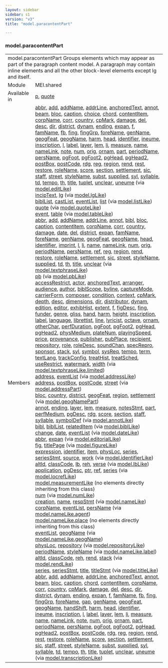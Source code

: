 ```yaml
---
layout: sidebar
sidebar: s1
version: "v3"
title: "model.paracontentPart"

---
```


<div class="classSpec model">
   <h3 id="model.paracontentPart">model.paracontentPart</h3>
   <table class="wovenodd">
      <tr>
         <td colspan="2" class="wovenodd-col2">
            <span class="label">model.paracontentPart</span> Groups elements which may appear as part of the paragraph content model. A paragraph
            may
            contain inline elements and all the other block-level elements except lg and itself.
         </td>
      </tr>
      <tr>
         <td class="wovenodd-col1">
            <span class="label" lang="en">Module</span>
         </td>
         <td class="wovenodd-col2">MEI.shared</td>
      </tr>
      <tr>
         <td class="wovenodd-col1">
            <span class="label" lang="en">Available in</span>
         </td>
         <td class="wovenodd-col2">
            <div class="parent">
               <div>
                  <a class="link_odd_elementSpec" href="/{{ page.version }}/p">p</a>, 
                  <a class="link_odd_elementSpec" href="/{{ page.version }}/quote">quote</a>
               </div>
            </div>
         </td>
      </tr>
      <tr>
         <td class="wovenodd-col1">
            <span class="label" lang="en">Members</span>
         </td>
         <td class="wovenodd-col2">
            <div class="parent">
               <div>
                  <a class="link_odd_elementSpec" href="/{{ page.version }}/abbr">abbr</a>, 
                  <a class="link_odd_elementSpec" href="/{{ page.version }}/add">add</a>, 
                  <a class="link_odd_elementSpec" href="/{{ page.version }}/addName">addName</a>, 
                  <a class="link_odd_elementSpec" href="/{{ page.version }}/addrLine">addrLine</a>, 
                  <a class="link_odd_elementSpec" href="/{{ page.version }}/anchoredText">anchoredText</a>, 
                  <a class="link_odd_elementSpec" href="/{{ page.version }}/annot">annot</a>, 
                  <a class="link_odd_elementSpec" href="/{{ page.version }}/beam">beam</a>, 
                  <a class="link_odd_elementSpec" href="/{{ page.version }}/bloc">bloc</a>, 
                  <a class="link_odd_elementSpec" href="/{{ page.version }}/caption">caption</a>, 
                  <a class="link_odd_elementSpec" href="/{{ page.version }}/choice">choice</a>, 
                  <a class="link_odd_elementSpec" href="/{{ page.version }}/chord">chord</a>, 
                  <a class="link_odd_elementSpec" href="/{{ page.version }}/contentItem">contentItem</a>, 
                  <a class="link_odd_elementSpec" href="/{{ page.version }}/corpName">corpName</a>, 
                  <a class="link_odd_elementSpec" href="/{{ page.version }}/corr">corr</a>, 
                  <a class="link_odd_elementSpec" href="/{{ page.version }}/country">country</a>, 
                  <a class="link_odd_elementSpec" href="/{{ page.version }}/cpMark">cpMark</a>, 
                  <a class="link_odd_elementSpec" href="/{{ page.version }}/damage">damage</a>, 
                  <a class="link_odd_elementSpec" href="/{{ page.version }}/del">del</a>, 
                  <a class="link_odd_elementSpec" href="/{{ page.version }}/desc">desc</a>, 
                  <a class="link_odd_elementSpec" href="/{{ page.version }}/dir">dir</a>, 
                  <a class="link_odd_elementSpec" href="/{{ page.version }}/district">district</a>, 
                  <a class="link_odd_elementSpec" href="/{{ page.version }}/dynam">dynam</a>, 
                  <a class="link_odd_elementSpec" href="/{{ page.version }}/ending">ending</a>, 
                  <a class="link_odd_elementSpec" href="/{{ page.version }}/expan">expan</a>, 
                  <a class="link_odd_elementSpec" href="/{{ page.version }}/f">f</a>, 
                  <a class="link_odd_elementSpec" href="/{{ page.version }}/famName">famName</a>, 
                  <a class="link_odd_elementSpec" href="/{{ page.version }}/fb">fb</a>, 
                  <a class="link_odd_elementSpec" href="/{{ page.version }}/fing">fing</a>, 
                  <a class="link_odd_elementSpec" href="/{{ page.version }}/fingGrp">fingGrp</a>, 
                  <a class="link_odd_elementSpec" href="/{{ page.version }}/foreName">foreName</a>, 
                  <a class="link_odd_elementSpec" href="/{{ page.version }}/genName">genName</a>, 
                  <a class="link_odd_elementSpec" href="/{{ page.version }}/geogFeat">geogFeat</a>, 
                  <a class="link_odd_elementSpec" href="/{{ page.version }}/geogName">geogName</a>, 
                  <a class="link_odd_elementSpec" href="/{{ page.version }}/harm">harm</a>, 
                  <a class="link_odd_elementSpec" href="/{{ page.version }}/head">head</a>, 
                  <a class="link_odd_elementSpec" href="/{{ page.version }}/identifier">identifier</a>, 
                  <a class="link_odd_elementSpec" href="/{{ page.version }}/ineume">ineume</a>, 
                  <a class="link_odd_elementSpec" href="/{{ page.version }}/inscription">inscription</a>, 
                  <a class="link_odd_elementSpec" href="/{{ page.version }}/l">l</a>, 
                  <a class="link_odd_elementSpec" href="/{{ page.version }}/label">label</a>, 
                  <a class="link_odd_elementSpec" href="/{{ page.version }}/layer">layer</a>, 
                  <a class="link_odd_elementSpec" href="/{{ page.version }}/lem">lem</a>, 
                  <a class="link_odd_elementSpec" href="/{{ page.version }}/li">li</a>, 
                  <a class="link_odd_elementSpec" href="/{{ page.version }}/measure">measure</a>, 
                  <a class="link_odd_elementSpec" href="/{{ page.version }}/name">name</a>, 
                  <a class="link_odd_elementSpec" href="/{{ page.version }}/nameLink">nameLink</a>, 
                  <a class="link_odd_elementSpec" href="/{{ page.version }}/note">note</a>, 
                  <a class="link_odd_elementSpec" href="/{{ page.version }}/num">num</a>, 
                  <a class="link_odd_elementSpec" href="/{{ page.version }}/orig">orig</a>, 
                  <a class="link_odd_elementSpec" href="/{{ page.version }}/ornam">ornam</a>, 
                  <a class="link_odd_elementSpec" href="/{{ page.version }}/part">part</a>, 
                  <a class="link_odd_elementSpec" href="/{{ page.version }}/periodName">periodName</a>, 
                  <a class="link_odd_elementSpec" href="/{{ page.version }}/persName">persName</a>, 
                  <a class="link_odd_elementSpec" href="/{{ page.version }}/pgFoot">pgFoot</a>, 
                  <a class="link_odd_elementSpec" href="/{{ page.version }}/pgFoot2">pgFoot2</a>, 
                  <a class="link_odd_elementSpec" href="/{{ page.version }}/pgHead">pgHead</a>, 
                  <a class="link_odd_elementSpec" href="/{{ page.version }}/pgHead2">pgHead2</a>, 
                  <a class="link_odd_elementSpec" href="/{{ page.version }}/postBox">postBox</a>, 
                  <a class="link_odd_elementSpec" href="/{{ page.version }}/postCode">postCode</a>, 
                  <a class="link_odd_elementSpec" href="/{{ page.version }}/rdg">rdg</a>, 
                  <a class="link_odd_elementSpec" href="/{{ page.version }}/reg">reg</a>, 
                  <a class="link_odd_elementSpec" href="/{{ page.version }}/region">region</a>, 
                  <a class="link_odd_elementSpec" href="/{{ page.version }}/rend">rend</a>, 
                  <a class="link_odd_elementSpec" href="/{{ page.version }}/rest">rest</a>, 
                  <a class="link_odd_elementSpec" href="/{{ page.version }}/restore">restore</a>, 
                  <a class="link_odd_elementSpec" href="/{{ page.version }}/roleName">roleName</a>, 
                  <a class="link_odd_elementSpec" href="/{{ page.version }}/score">score</a>, 
                  <a class="link_odd_elementSpec" href="/{{ page.version }}/section">section</a>, 
                  <a class="link_odd_elementSpec" href="/{{ page.version }}/settlement">settlement</a>, 
                  <a class="link_odd_elementSpec" href="/{{ page.version }}/sic">sic</a>, 
                  <a class="link_odd_elementSpec" href="/{{ page.version }}/staff">staff</a>, 
                  <a class="link_odd_elementSpec" href="/{{ page.version }}/street">street</a>, 
                  <a class="link_odd_elementSpec" href="/{{ page.version }}/styleName">styleName</a>, 
                  <a class="link_odd_elementSpec" href="/{{ page.version }}/subst">subst</a>, 
                  <a class="link_odd_elementSpec" href="/{{ page.version }}/supplied">supplied</a>, 
                  <a class="link_odd_elementSpec" href="/{{ page.version }}/syl">syl</a>, 
                  <a class="link_odd_elementSpec" href="/{{ page.version }}/syllable">syllable</a>, 
                  <a class="link_odd_elementSpec" href="/{{ page.version }}/td">td</a>, 
                  <a class="link_odd_elementSpec" href="/{{ page.version }}/tempo">tempo</a>, 
                  <a class="link_odd_elementSpec" href="/{{ page.version }}/th">th</a>, 
                  <a class="link_odd_elementSpec" href="/{{ page.version }}/title">title</a>, 
                  <a class="link_odd_elementSpec" href="/{{ page.version }}/tuplet">tuplet</a>, 
                  <a class="link_odd_elementSpec" href="/{{ page.version }}/unclear">unclear</a>, 
                  <a class="link_odd_elementSpec" href="/{{ page.version }}/uneume">uneume</a>
                  <span> (via 
                     <a class="link_odd_classSpec" href="/{{ page.version }}/model.editLike">model.editLike</a>)
                  </span>
               </div>
               <div>
                  <a class="link_odd_elementSpec" href="/{{ page.version }}/incipText">incipText</a>, 
                  <a class="link_odd_elementSpec" href="/{{ page.version }}/lg">lg</a>
                  <span> (via 
                     <a class="link_odd_classSpec" href="/{{ page.version }}/model.lgLike">model.lgLike</a>)
                  </span>
               </div>
               <div>
                  <a class="link_odd_elementSpec" href="/{{ page.version }}/biblList">biblList</a>, 
                  <a class="link_odd_elementSpec" href="/{{ page.version }}/castList">castList</a>, 
                  <a class="link_odd_elementSpec" href="/{{ page.version }}/eventList">eventList</a>, 
                  <a class="link_odd_elementSpec" href="/{{ page.version }}/list">list</a>
                  <span> (via 
                     <a class="link_odd_classSpec" href="/{{ page.version }}/model.listLike">model.listLike</a>)
                  </span>
               </div>
               <div>
                  <a class="link_odd_elementSpec" href="/{{ page.version }}/quote">quote</a>
                  <span> (via 
                     <a class="link_odd_classSpec" href="/{{ page.version }}/model.quoteLike">model.quoteLike</a>)
                  </span>
               </div>
               <div>
                  <a class="link_odd_elementSpec" href="/{{ page.version }}/event">event</a>, 
                  <a class="link_odd_elementSpec" href="/{{ page.version }}/table">table</a>
                  <span> (via 
                     <a class="link_odd_classSpec" href="/{{ page.version }}/model.tableLike">model.tableLike</a>)
                  </span>
               </div>
               <div>
                  <a class="link_odd_elementSpec" href="/{{ page.version }}/abbr">abbr</a>, 
                  <a class="link_odd_elementSpec" href="/{{ page.version }}/add">add</a>, 
                  <a class="link_odd_elementSpec" href="/{{ page.version }}/addName">addName</a>, 
                  <a class="link_odd_elementSpec" href="/{{ page.version }}/addrLine">addrLine</a>, 
                  <a class="link_odd_elementSpec" href="/{{ page.version }}/annot">annot</a>, 
                  <a class="link_odd_elementSpec" href="/{{ page.version }}/bibl">bibl</a>, 
                  <a class="link_odd_elementSpec" href="/{{ page.version }}/bloc">bloc</a>, 
                  <a class="link_odd_elementSpec" href="/{{ page.version }}/caption">caption</a>, 
                  <a class="link_odd_elementSpec" href="/{{ page.version }}/contentItem">contentItem</a>, 
                  <a class="link_odd_elementSpec" href="/{{ page.version }}/corpName">corpName</a>, 
                  <a class="link_odd_elementSpec" href="/{{ page.version }}/corr">corr</a>, 
                  <a class="link_odd_elementSpec" href="/{{ page.version }}/country">country</a>, 
                  <a class="link_odd_elementSpec" href="/{{ page.version }}/damage">damage</a>, 
                  <a class="link_odd_elementSpec" href="/{{ page.version }}/date">date</a>, 
                  <a class="link_odd_elementSpec" href="/{{ page.version }}/del">del</a>, 
                  <a class="link_odd_elementSpec" href="/{{ page.version }}/district">district</a>, 
                  <a class="link_odd_elementSpec" href="/{{ page.version }}/expan">expan</a>, 
                  <a class="link_odd_elementSpec" href="/{{ page.version }}/famName">famName</a>, 
                  <a class="link_odd_elementSpec" href="/{{ page.version }}/foreName">foreName</a>, 
                  <a class="link_odd_elementSpec" href="/{{ page.version }}/genName">genName</a>, 
                  <a class="link_odd_elementSpec" href="/{{ page.version }}/geogFeat">geogFeat</a>, 
                  <a class="link_odd_elementSpec" href="/{{ page.version }}/geogName">geogName</a>, 
                  <a class="link_odd_elementSpec" href="/{{ page.version }}/head">head</a>, 
                  <a class="link_odd_elementSpec" href="/{{ page.version }}/identifier">identifier</a>, 
                  <a class="link_odd_elementSpec" href="/{{ page.version }}/imprint">imprint</a>, 
                  <a class="link_odd_elementSpec" href="/{{ page.version }}/l">l</a>, 
                  <a class="link_odd_elementSpec" href="/{{ page.version }}/li">li</a>, 
                  <a class="link_odd_elementSpec" href="/{{ page.version }}/name">name</a>, 
                  <a class="link_odd_elementSpec" href="/{{ page.version }}/nameLink">nameLink</a>, 
                  <a class="link_odd_elementSpec" href="/{{ page.version }}/num">num</a>, 
                  <a class="link_odd_elementSpec" href="/{{ page.version }}/orig">orig</a>, 
                  <a class="link_odd_elementSpec" href="/{{ page.version }}/periodName">periodName</a>, 
                  <a class="link_odd_elementSpec" href="/{{ page.version }}/persName">persName</a>, 
                  <a class="link_odd_elementSpec" href="/{{ page.version }}/ref">ref</a>, 
                  <a class="link_odd_elementSpec" href="/{{ page.version }}/reg">reg</a>, 
                  <a class="link_odd_elementSpec" href="/{{ page.version }}/region">region</a>, 
                  <a class="link_odd_elementSpec" href="/{{ page.version }}/rend">rend</a>, 
                  <a class="link_odd_elementSpec" href="/{{ page.version }}/restore">restore</a>, 
                  <a class="link_odd_elementSpec" href="/{{ page.version }}/roleName">roleName</a>, 
                  <a class="link_odd_elementSpec" href="/{{ page.version }}/settlement">settlement</a>, 
                  <a class="link_odd_elementSpec" href="/{{ page.version }}/sic">sic</a>, 
                  <a class="link_odd_elementSpec" href="/{{ page.version }}/street">street</a>, 
                  <a class="link_odd_elementSpec" href="/{{ page.version }}/styleName">styleName</a>, 
                  <a class="link_odd_elementSpec" href="/{{ page.version }}/supplied">supplied</a>, 
                  <a class="link_odd_elementSpec" href="/{{ page.version }}/td">td</a>, 
                  <a class="link_odd_elementSpec" href="/{{ page.version }}/th">th</a>, 
                  <a class="link_odd_elementSpec" href="/{{ page.version }}/title">title</a>, 
                  <a class="link_odd_elementSpec" href="/{{ page.version }}/unclear">unclear</a>
                  <span> (via 
                     <a class="link_odd_classSpec" href="/{{ page.version }}/model.textphraseLike">model.textphraseLike</a>)
                  </span>
               </div>
               <div>
                  <a class="link_odd_elementSpec" href="/{{ page.version }}/pb">pb</a>
                  <span> (via 
                     <a class="link_odd_classSpec" href="/{{ page.version }}/model.pbLike">model.pbLike</a>)
                  </span>
               </div>
               <div>
                  <a class="link_odd_elementSpec" href="/{{ page.version }}/accessRestrict">accessRestrict</a>, 
                  <a class="link_odd_elementSpec" href="/{{ page.version }}/actor">actor</a>, 
                  <a class="link_odd_elementSpec" href="/{{ page.version }}/anchoredText">anchoredText</a>, 
                  <a class="link_odd_elementSpec" href="/{{ page.version }}/arranger">arranger</a>, 
                  <a class="link_odd_elementSpec" href="/{{ page.version }}/audience">audience</a>, 
                  <a class="link_odd_elementSpec" href="/{{ page.version }}/author">author</a>, 
                  <a class="link_odd_elementSpec" href="/{{ page.version }}/biblScope">biblScope</a>, 
                  <a class="link_odd_elementSpec" href="/{{ page.version }}/byline">byline</a>, 
                  <a class="link_odd_elementSpec" href="/{{ page.version }}/captureMode">captureMode</a>, 
                  <a class="link_odd_elementSpec" href="/{{ page.version }}/carrierForm">carrierForm</a>, 
                  <a class="link_odd_elementSpec" href="/{{ page.version }}/composer">composer</a>, 
                  <a class="link_odd_elementSpec" href="/{{ page.version }}/condition">condition</a>, 
                  <a class="link_odd_elementSpec" href="/{{ page.version }}/context">context</a>, 
                  <a class="link_odd_elementSpec" href="/{{ page.version }}/cpMark">cpMark</a>, 
                  <a class="link_odd_elementSpec" href="/{{ page.version }}/depth">depth</a>, 
                  <a class="link_odd_elementSpec" href="/{{ page.version }}/desc">desc</a>, 
                  <a class="link_odd_elementSpec" href="/{{ page.version }}/dimensions">dimensions</a>, 
                  <a class="link_odd_elementSpec" href="/{{ page.version }}/dir">dir</a>, 
                  <a class="link_odd_elementSpec" href="/{{ page.version }}/distributor">distributor</a>, 
                  <a class="link_odd_elementSpec" href="/{{ page.version }}/dynam">dynam</a>, 
                  <a class="link_odd_elementSpec" href="/{{ page.version }}/edition">edition</a>, 
                  <a class="link_odd_elementSpec" href="/{{ page.version }}/editor">editor</a>, 
                  <a class="link_odd_elementSpec" href="/{{ page.version }}/exhibHist">exhibHist</a>, 
                  <a class="link_odd_elementSpec" href="/{{ page.version }}/extent">extent</a>, 
                  <a class="link_odd_elementSpec" href="/{{ page.version }}/f">f</a>, 
                  <a class="link_odd_elementSpec" href="/{{ page.version }}/figDesc">figDesc</a>, 
                  <a class="link_odd_elementSpec" href="/{{ page.version }}/fing">fing</a>, 
                  <a class="link_odd_elementSpec" href="/{{ page.version }}/funder">funder</a>, 
                  <a class="link_odd_elementSpec" href="/{{ page.version }}/genre">genre</a>, 
                  <a class="link_odd_elementSpec" href="/{{ page.version }}/gliss">gliss</a>, 
                  <a class="link_odd_elementSpec" href="/{{ page.version }}/hand">hand</a>, 
                  <a class="link_odd_elementSpec" href="/{{ page.version }}/harm">harm</a>, 
                  <a class="link_odd_elementSpec" href="/{{ page.version }}/height">height</a>, 
                  <a class="link_odd_elementSpec" href="/{{ page.version }}/inscription">inscription</a>, 
                  <a class="link_odd_elementSpec" href="/{{ page.version }}/label">label</a>, 
                  <a class="link_odd_elementSpec" href="/{{ page.version }}/language">language</a>, 
                  <a class="link_odd_elementSpec" href="/{{ page.version }}/librettist">librettist</a>, 
                  <a class="link_odd_elementSpec" href="/{{ page.version }}/line">line</a>, 
                  <a class="link_odd_elementSpec" href="/{{ page.version }}/lyricist">lyricist</a>, 
                  <a class="link_odd_elementSpec" href="/{{ page.version }}/octave">octave</a>, 
                  <a class="link_odd_elementSpec" href="/{{ page.version }}/ornam">ornam</a>, 
                  <a class="link_odd_elementSpec" href="/{{ page.version }}/otherChar">otherChar</a>, 
                  <a class="link_odd_elementSpec" href="/{{ page.version }}/perfDuration">perfDuration</a>, 
                  <a class="link_odd_elementSpec" href="/{{ page.version }}/pgFoot">pgFoot</a>, 
                  <a class="link_odd_elementSpec" href="/{{ page.version }}/pgFoot2">pgFoot2</a>, 
                  <a class="link_odd_elementSpec" href="/{{ page.version }}/pgHead">pgHead</a>, 
                  <a class="link_odd_elementSpec" href="/{{ page.version }}/pgHead2">pgHead2</a>, 
                  <a class="link_odd_elementSpec" href="/{{ page.version }}/physMedium">physMedium</a>, 
                  <a class="link_odd_elementSpec" href="/{{ page.version }}/plateNum">plateNum</a>, 
                  <a class="link_odd_elementSpec" href="/{{ page.version }}/playingSpeed">playingSpeed</a>, 
                  <a class="link_odd_elementSpec" href="/{{ page.version }}/price">price</a>, 
                  <a class="link_odd_elementSpec" href="/{{ page.version }}/provenance">provenance</a>, 
                  <a class="link_odd_elementSpec" href="/{{ page.version }}/publisher">publisher</a>, 
                  <a class="link_odd_elementSpec" href="/{{ page.version }}/pubPlace">pubPlace</a>, 
                  <a class="link_odd_elementSpec" href="/{{ page.version }}/recipient">recipient</a>, 
                  <a class="link_odd_elementSpec" href="/{{ page.version }}/repository">repository</a>, 
                  <a class="link_odd_elementSpec" href="/{{ page.version }}/role">role</a>, 
                  <a class="link_odd_elementSpec" href="/{{ page.version }}/roleDesc">roleDesc</a>, 
                  <a class="link_odd_elementSpec" href="/{{ page.version }}/soundChan">soundChan</a>, 
                  <a class="link_odd_elementSpec" href="/{{ page.version }}/specRepro">specRepro</a>, 
                  <a class="link_odd_elementSpec" href="/{{ page.version }}/sponsor">sponsor</a>, 
                  <a class="link_odd_elementSpec" href="/{{ page.version }}/stack">stack</a>, 
                  <a class="link_odd_elementSpec" href="/{{ page.version }}/syl">syl</a>, 
                  <a class="link_odd_elementSpec" href="/{{ page.version }}/symbol">symbol</a>, 
                  <a class="link_odd_elementSpec" href="/{{ page.version }}/sysReq">sysReq</a>, 
                  <a class="link_odd_elementSpec" href="/{{ page.version }}/tempo">tempo</a>, 
                  <a class="link_odd_elementSpec" href="/{{ page.version }}/term">term</a>, 
                  <a class="link_odd_elementSpec" href="/{{ page.version }}/textLang">textLang</a>, 
                  <a class="link_odd_elementSpec" href="/{{ page.version }}/trackConfig">trackConfig</a>, 
                  <a class="link_odd_elementSpec" href="/{{ page.version }}/treatHist">treatHist</a>, 
                  <a class="link_odd_elementSpec" href="/{{ page.version }}/treatSched">treatSched</a>, 
                  <a class="link_odd_elementSpec" href="/{{ page.version }}/useRestrict">useRestrict</a>, 
                  <a class="link_odd_elementSpec" href="/{{ page.version }}/watermark">watermark</a>, 
                  <a class="link_odd_elementSpec" href="/{{ page.version }}/width">width</a>
                  <span> (via 
                     <a class="link_odd_classSpec" href="/{{ page.version }}/model.textphraseLike.limited">model.textphraseLike.limited</a>)
                  </span>
               </div>
               <div>
                  <a class="link_odd_elementSpec" href="/{{ page.version }}/address">address</a>, 
                  <a class="link_odd_elementSpec" href="/{{ page.version }}/eventList">eventList</a>
                  <span> (via 
                     <a class="link_odd_classSpec" href="/{{ page.version }}/model.addressLike">model.addressLike</a>)
                  </span>
               </div>
               <div>
                  <a class="link_odd_elementSpec" href="/{{ page.version }}/address">address</a>, 
                  <a class="link_odd_elementSpec" href="/{{ page.version }}/postBox">postBox</a>, 
                  <a class="link_odd_elementSpec" href="/{{ page.version }}/postCode">postCode</a>, 
                  <a class="link_odd_elementSpec" href="/{{ page.version }}/street">street</a>
                  <span> (via 
                     <a class="link_odd_classSpec" href="/{{ page.version }}/model.addressPart">model.addressPart</a>)
                  </span>
               </div>
               <div>
                  <a class="link_odd_elementSpec" href="/{{ page.version }}/bloc">bloc</a>, 
                  <a class="link_odd_elementSpec" href="/{{ page.version }}/country">country</a>, 
                  <a class="link_odd_elementSpec" href="/{{ page.version }}/district">district</a>, 
                  <a class="link_odd_elementSpec" href="/{{ page.version }}/geogFeat">geogFeat</a>, 
                  <a class="link_odd_elementSpec" href="/{{ page.version }}/region">region</a>, 
                  <a class="link_odd_elementSpec" href="/{{ page.version }}/settlement">settlement</a>
                  <span> (via 
                     <a class="link_odd_classSpec" href="/{{ page.version }}/model.geogNamePart">model.geogNamePart</a>)
                  </span>
               </div>
               <div>
                  <a class="link_odd_elementSpec" href="/{{ page.version }}/annot">annot</a>, 
                  <a class="link_odd_elementSpec" href="/{{ page.version }}/ending">ending</a>, 
                  <a class="link_odd_elementSpec" href="/{{ page.version }}/layer">layer</a>, 
                  <a class="link_odd_elementSpec" href="/{{ page.version }}/lem">lem</a>, 
                  <a class="link_odd_elementSpec" href="/{{ page.version }}/measure">measure</a>, 
                  <a class="link_odd_elementSpec" href="/{{ page.version }}/notesStmt">notesStmt</a>, 
                  <a class="link_odd_elementSpec" href="/{{ page.version }}/part">part</a>, 
                  <a class="link_odd_elementSpec" href="/{{ page.version }}/perfMedium">perfMedium</a>, 
                  <a class="link_odd_elementSpec" href="/{{ page.version }}/pgDesc">pgDesc</a>, 
                  <a class="link_odd_elementSpec" href="/{{ page.version }}/rdg">rdg</a>, 
                  <a class="link_odd_elementSpec" href="/{{ page.version }}/score">score</a>, 
                  <a class="link_odd_elementSpec" href="/{{ page.version }}/section">section</a>, 
                  <a class="link_odd_elementSpec" href="/{{ page.version }}/staff">staff</a>, 
                  <a class="link_odd_elementSpec" href="/{{ page.version }}/syllable">syllable</a>, 
                  <a class="link_odd_elementSpec" href="/{{ page.version }}/symbolDef">symbolDef</a>
                  <span> (via 
                     <a class="link_odd_classSpec" href="/{{ page.version }}/model.annotLike">model.annotLike</a>)
                  </span>
               </div>
               <div>
                  <a class="link_odd_elementSpec" href="/{{ page.version }}/bibl">bibl</a>, 
                  <a class="link_odd_elementSpec" href="/{{ page.version }}/biblList">biblList</a>, 
                  <a class="link_odd_elementSpec" href="/{{ page.version }}/relatedItem">relatedItem</a>
                  <span> (via 
                     <a class="link_odd_classSpec" href="/{{ page.version }}/model.biblLike">model.biblLike</a>)
                  </span>
               </div>
               <div>
                  <a class="link_odd_elementSpec" href="/{{ page.version }}/change">change</a>, 
                  <a class="link_odd_elementSpec" href="/{{ page.version }}/date">date</a>, 
                  <a class="link_odd_elementSpec" href="/{{ page.version }}/eventList">eventList</a>
                  <span> (via 
                     <a class="link_odd_classSpec" href="/{{ page.version }}/model.dateLike">model.dateLike</a>)
                  </span>
               </div>
               <div>
                  <a class="link_odd_elementSpec" href="/{{ page.version }}/abbr">abbr</a>, 
                  <a class="link_odd_elementSpec" href="/{{ page.version }}/expan">expan</a>
                  <span> (via 
                     <a class="link_odd_classSpec" href="/{{ page.version }}/model.editorialLike">model.editorialLike</a>)
                  </span>
               </div>
               <div>
                  <a class="link_odd_elementSpec" href="/{{ page.version }}/fig">fig</a>, 
                  <a class="link_odd_elementSpec" href="/{{ page.version }}/titlePage">titlePage</a>
                  <span> (via 
                     <a class="link_odd_classSpec" href="/{{ page.version }}/model.figureLike">model.figureLike</a>)
                  </span>
               </div>
               <div>
                  <a class="link_odd_elementSpec" href="/{{ page.version }}/expression">expression</a>, 
                  <a class="link_odd_elementSpec" href="/{{ page.version }}/identifier">identifier</a>, 
                  <a class="link_odd_elementSpec" href="/{{ page.version }}/item">item</a>, 
                  <a class="link_odd_elementSpec" href="/{{ page.version }}/physLoc">physLoc</a>, 
                  <a class="link_odd_elementSpec" href="/{{ page.version }}/series">series</a>, 
                  <a class="link_odd_elementSpec" href="/{{ page.version }}/seriesStmt">seriesStmt</a>, 
                  <a class="link_odd_elementSpec" href="/{{ page.version }}/source">source</a>, 
                  <a class="link_odd_elementSpec" href="/{{ page.version }}/work">work</a>
                  <span> (via 
                     <a class="link_odd_classSpec" href="/{{ page.version }}/model.identifierLike">model.identifierLike</a>)
                  </span>
               </div>
               <div>
                  <a class="link_odd_elementSpec" href="/{{ page.version }}/altId">altId</a>, 
                  <a class="link_odd_elementSpec" href="/{{ page.version }}/classCode">classCode</a>, 
                  <a class="link_odd_elementSpec" href="/{{ page.version }}/lb">lb</a>, 
                  <a class="link_odd_elementSpec" href="/{{ page.version }}/reh">reh</a>, 
                  <a class="link_odd_elementSpec" href="/{{ page.version }}/verse">verse</a>
                  <span> (via 
                     <a class="link_odd_classSpec" href="/{{ page.version }}/model.lbLike">model.lbLike</a>)
                  </span>
               </div>
               <div>
                  <a class="link_odd_elementSpec" href="/{{ page.version }}/application">application</a>, 
                  <a class="link_odd_elementSpec" href="/{{ page.version }}/pgDesc">pgDesc</a>, 
                  <a class="link_odd_elementSpec" href="/{{ page.version }}/ptr">ptr</a>, 
                  <a class="link_odd_elementSpec" href="/{{ page.version }}/ref">ref</a>, 
                  <a class="link_odd_elementSpec" href="/{{ page.version }}/series">series</a>
                  <span> (via 
                     <a class="link_odd_classSpec" href="/{{ page.version }}/model.locrefLike">model.locrefLike</a>)
                  </span>
               </div>
               <div>
                  <span>
                     <a class="link_odd_classSpec" href="/{{ page.version }}/model.measurementLike">model.measurementLike</a> (no elements directly inheriting from this class)
                  </span>
               </div>
               <div>
                  <a class="link_odd_elementSpec" href="/{{ page.version }}/num">num</a>
                  <span> (via 
                     <a class="link_odd_classSpec" href="/{{ page.version }}/model.numLike">model.numLike</a>)
                  </span>
               </div>
               <div>
                  <a class="link_odd_elementSpec" href="/{{ page.version }}/creation">creation</a>, 
                  <a class="link_odd_elementSpec" href="/{{ page.version }}/name">name</a>, 
                  <a class="link_odd_elementSpec" href="/{{ page.version }}/respStmt">respStmt</a>
                  <span> (via 
                     <a class="link_odd_classSpec" href="/{{ page.version }}/model.nameLike">model.nameLike</a>)
                  </span>
               </div>
               <div>
                  <a class="link_odd_elementSpec" href="/{{ page.version }}/corpName">corpName</a>, 
                  <a class="link_odd_elementSpec" href="/{{ page.version }}/eventList">eventList</a>, 
                  <a class="link_odd_elementSpec" href="/{{ page.version }}/persName">persName</a>
                  <span> (via 
                     <a class="link_odd_classSpec" href="/{{ page.version }}/model.nameLike.agent">model.nameLike.agent</a>)
                  </span>
               </div>
               <div>
                  <span>
                     <a class="link_odd_classSpec" href="/{{ page.version }}/model.nameLike.place">model.nameLike.place</a> (no elements directly inheriting from this class)
                  </span>
               </div>
               <div>
                  <a class="link_odd_elementSpec" href="/{{ page.version }}/eventList">eventList</a>, 
                  <a class="link_odd_elementSpec" href="/{{ page.version }}/geogName">geogName</a>
                  <span> (via 
                     <a class="link_odd_classSpec" href="/{{ page.version }}/model.nameLike.geogName">model.nameLike.geogName</a>)
                  </span>
               </div>
               <div>
                  <a class="link_odd_elementSpec" href="/{{ page.version }}/physLoc">physLoc</a>, 
                  <a class="link_odd_elementSpec" href="/{{ page.version }}/repository">repository</a>
                  <span> (via 
                     <a class="link_odd_classSpec" href="/{{ page.version }}/model.repositoryLike">model.repositoryLike</a>)
                  </span>
               </div>
               <div>
                  <a class="link_odd_elementSpec" href="/{{ page.version }}/periodName">periodName</a>, 
                  <a class="link_odd_elementSpec" href="/{{ page.version }}/styleName">styleName</a>
                  <span> (via 
                     <a class="link_odd_classSpec" href="/{{ page.version }}/model.nameLike.label">model.nameLike.label</a>)
                  </span>
               </div>
               <div>
                  <a class="link_odd_elementSpec" href="/{{ page.version }}/altId">altId</a>, 
                  <a class="link_odd_elementSpec" href="/{{ page.version }}/classCode">classCode</a>, 
                  <a class="link_odd_elementSpec" href="/{{ page.version }}/reh">reh</a>, 
                  <a class="link_odd_elementSpec" href="/{{ page.version }}/rend">rend</a>, 
                  <a class="link_odd_elementSpec" href="/{{ page.version }}/stack">stack</a>
                  <span> (via 
                     <a class="link_odd_classSpec" href="/{{ page.version }}/model.rendLike">model.rendLike</a>)
                  </span>
               </div>
               <div>
                  <a class="link_odd_elementSpec" href="/{{ page.version }}/series">series</a>, 
                  <a class="link_odd_elementSpec" href="/{{ page.version }}/seriesStmt">seriesStmt</a>, 
                  <a class="link_odd_elementSpec" href="/{{ page.version }}/title">title</a>, 
                  <a class="link_odd_elementSpec" href="/{{ page.version }}/titleStmt">titleStmt</a>
                  <span> (via 
                     <a class="link_odd_classSpec" href="/{{ page.version }}/model.titleLike">model.titleLike</a>)
                  </span>
               </div>
               <div>
                  <a class="link_odd_elementSpec" href="/{{ page.version }}/abbr">abbr</a>, 
                  <a class="link_odd_elementSpec" href="/{{ page.version }}/add">add</a>, 
                  <a class="link_odd_elementSpec" href="/{{ page.version }}/addName">addName</a>, 
                  <a class="link_odd_elementSpec" href="/{{ page.version }}/addrLine">addrLine</a>, 
                  <a class="link_odd_elementSpec" href="/{{ page.version }}/anchoredText">anchoredText</a>, 
                  <a class="link_odd_elementSpec" href="/{{ page.version }}/annot">annot</a>, 
                  <a class="link_odd_elementSpec" href="/{{ page.version }}/beam">beam</a>, 
                  <a class="link_odd_elementSpec" href="/{{ page.version }}/bloc">bloc</a>, 
                  <a class="link_odd_elementSpec" href="/{{ page.version }}/caption">caption</a>, 
                  <a class="link_odd_elementSpec" href="/{{ page.version }}/chord">chord</a>, 
                  <a class="link_odd_elementSpec" href="/{{ page.version }}/contentItem">contentItem</a>, 
                  <a class="link_odd_elementSpec" href="/{{ page.version }}/corpName">corpName</a>, 
                  <a class="link_odd_elementSpec" href="/{{ page.version }}/corr">corr</a>, 
                  <a class="link_odd_elementSpec" href="/{{ page.version }}/country">country</a>, 
                  <a class="link_odd_elementSpec" href="/{{ page.version }}/cpMark">cpMark</a>, 
                  <a class="link_odd_elementSpec" href="/{{ page.version }}/damage">damage</a>, 
                  <a class="link_odd_elementSpec" href="/{{ page.version }}/del">del</a>, 
                  <a class="link_odd_elementSpec" href="/{{ page.version }}/desc">desc</a>, 
                  <a class="link_odd_elementSpec" href="/{{ page.version }}/dir">dir</a>, 
                  <a class="link_odd_elementSpec" href="/{{ page.version }}/district">district</a>, 
                  <a class="link_odd_elementSpec" href="/{{ page.version }}/dynam">dynam</a>, 
                  <a class="link_odd_elementSpec" href="/{{ page.version }}/ending">ending</a>, 
                  <a class="link_odd_elementSpec" href="/{{ page.version }}/expan">expan</a>, 
                  <a class="link_odd_elementSpec" href="/{{ page.version }}/f">f</a>, 
                  <a class="link_odd_elementSpec" href="/{{ page.version }}/famName">famName</a>, 
                  <a class="link_odd_elementSpec" href="/{{ page.version }}/fb">fb</a>, 
                  <a class="link_odd_elementSpec" href="/{{ page.version }}/fing">fing</a>, 
                  <a class="link_odd_elementSpec" href="/{{ page.version }}/fingGrp">fingGrp</a>, 
                  <a class="link_odd_elementSpec" href="/{{ page.version }}/foreName">foreName</a>, 
                  <a class="link_odd_elementSpec" href="/{{ page.version }}/gap">gap</a>, 
                  <a class="link_odd_elementSpec" href="/{{ page.version }}/genName">genName</a>, 
                  <a class="link_odd_elementSpec" href="/{{ page.version }}/geogFeat">geogFeat</a>, 
                  <a class="link_odd_elementSpec" href="/{{ page.version }}/geogName">geogName</a>, 
                  <a class="link_odd_elementSpec" href="/{{ page.version }}/handShift">handShift</a>, 
                  <a class="link_odd_elementSpec" href="/{{ page.version }}/harm">harm</a>, 
                  <a class="link_odd_elementSpec" href="/{{ page.version }}/head">head</a>, 
                  <a class="link_odd_elementSpec" href="/{{ page.version }}/identifier">identifier</a>, 
                  <a class="link_odd_elementSpec" href="/{{ page.version }}/ineume">ineume</a>, 
                  <a class="link_odd_elementSpec" href="/{{ page.version }}/inscription">inscription</a>, 
                  <a class="link_odd_elementSpec" href="/{{ page.version }}/l">l</a>, 
                  <a class="link_odd_elementSpec" href="/{{ page.version }}/label">label</a>, 
                  <a class="link_odd_elementSpec" href="/{{ page.version }}/layer">layer</a>, 
                  <a class="link_odd_elementSpec" href="/{{ page.version }}/lem">lem</a>, 
                  <a class="link_odd_elementSpec" href="/{{ page.version }}/li">li</a>, 
                  <a class="link_odd_elementSpec" href="/{{ page.version }}/measure">measure</a>, 
                  <a class="link_odd_elementSpec" href="/{{ page.version }}/name">name</a>, 
                  <a class="link_odd_elementSpec" href="/{{ page.version }}/nameLink">nameLink</a>, 
                  <a class="link_odd_elementSpec" href="/{{ page.version }}/note">note</a>, 
                  <a class="link_odd_elementSpec" href="/{{ page.version }}/num">num</a>, 
                  <a class="link_odd_elementSpec" href="/{{ page.version }}/orig">orig</a>, 
                  <a class="link_odd_elementSpec" href="/{{ page.version }}/ornam">ornam</a>, 
                  <a class="link_odd_elementSpec" href="/{{ page.version }}/part">part</a>, 
                  <a class="link_odd_elementSpec" href="/{{ page.version }}/periodName">periodName</a>, 
                  <a class="link_odd_elementSpec" href="/{{ page.version }}/persName">persName</a>, 
                  <a class="link_odd_elementSpec" href="/{{ page.version }}/pgFoot">pgFoot</a>, 
                  <a class="link_odd_elementSpec" href="/{{ page.version }}/pgFoot2">pgFoot2</a>, 
                  <a class="link_odd_elementSpec" href="/{{ page.version }}/pgHead">pgHead</a>, 
                  <a class="link_odd_elementSpec" href="/{{ page.version }}/pgHead2">pgHead2</a>, 
                  <a class="link_odd_elementSpec" href="/{{ page.version }}/postBox">postBox</a>, 
                  <a class="link_odd_elementSpec" href="/{{ page.version }}/postCode">postCode</a>, 
                  <a class="link_odd_elementSpec" href="/{{ page.version }}/rdg">rdg</a>, 
                  <a class="link_odd_elementSpec" href="/{{ page.version }}/reg">reg</a>, 
                  <a class="link_odd_elementSpec" href="/{{ page.version }}/region">region</a>, 
                  <a class="link_odd_elementSpec" href="/{{ page.version }}/rend">rend</a>, 
                  <a class="link_odd_elementSpec" href="/{{ page.version }}/rest">rest</a>, 
                  <a class="link_odd_elementSpec" href="/{{ page.version }}/restore">restore</a>, 
                  <a class="link_odd_elementSpec" href="/{{ page.version }}/roleName">roleName</a>, 
                  <a class="link_odd_elementSpec" href="/{{ page.version }}/score">score</a>, 
                  <a class="link_odd_elementSpec" href="/{{ page.version }}/section">section</a>, 
                  <a class="link_odd_elementSpec" href="/{{ page.version }}/settlement">settlement</a>, 
                  <a class="link_odd_elementSpec" href="/{{ page.version }}/sic">sic</a>, 
                  <a class="link_odd_elementSpec" href="/{{ page.version }}/staff">staff</a>, 
                  <a class="link_odd_elementSpec" href="/{{ page.version }}/street">street</a>, 
                  <a class="link_odd_elementSpec" href="/{{ page.version }}/styleName">styleName</a>, 
                  <a class="link_odd_elementSpec" href="/{{ page.version }}/subst">subst</a>, 
                  <a class="link_odd_elementSpec" href="/{{ page.version }}/supplied">supplied</a>, 
                  <a class="link_odd_elementSpec" href="/{{ page.version }}/syl">syl</a>, 
                  <a class="link_odd_elementSpec" href="/{{ page.version }}/syllable">syllable</a>, 
                  <a class="link_odd_elementSpec" href="/{{ page.version }}/td">td</a>, 
                  <a class="link_odd_elementSpec" href="/{{ page.version }}/tempo">tempo</a>, 
                  <a class="link_odd_elementSpec" href="/{{ page.version }}/th">th</a>, 
                  <a class="link_odd_elementSpec" href="/{{ page.version }}/title">title</a>, 
                  <a class="link_odd_elementSpec" href="/{{ page.version }}/tuplet">tuplet</a>, 
                  <a class="link_odd_elementSpec" href="/{{ page.version }}/unclear">unclear</a>, 
                  <a class="link_odd_elementSpec" href="/{{ page.version }}/uneume">uneume</a>
                  <span> (via 
                     <a class="link_odd_classSpec" href="/{{ page.version }}/model.transcriptionLike">model.transcriptionLike</a>)
                  </span>
               </div>
            </div>
         </td>
      </tr>
   </table>
</div>